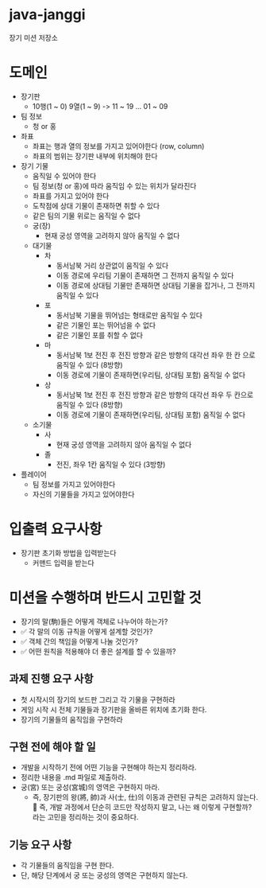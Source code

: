 # java-janggi

장기 미션 저장소

# 도메인

- 장기판
  - 10행(1 ~ 0) 9열(1 ~ 9) -> 11 ~ 19 ... 01 ~ 09
- 팀 정보
  - 청 or 홍
- 좌표
  - 좌표는 행과 열의 정보를 가지고 있어야한다 (row, column)
  - 좌표의 범위는 장기판 내부에 위치해야 한다
- 장기 기물
  - 움직일 수 있어야 한다
  - 팀 정보(청 or 홍)에 따라 움직임 수 있는 위치가 달라진다
  - 좌표를 가지고 있어야 한다
  - 도착점에 상대 기물이 존재하면 취할 수 있다
  - 같은 팀의 기물 위로는 움직일 수 없다
  - 궁(장)
    - 현재 궁성 영역을 고려하지 않아 움직일 수 없다
  - 대기물
    - 차
      - 동서남북 거리 상관없이 움직일 수 있다
      - 이동 경로에 우리팀 기물이 존재하면 그 전까지 움직일 수 있다
      - 이동 경로에 상대팀 기물만 존재하면 상대팀 기물을 잡거나, 그 전까지 움직일 수 있다
    - 포 
      - 동서남북 기물을 뛰어넘는 형태로만 움직일 수 있다
      - 같은 기물인 포는 뛰어넘을 수 없다
      - 같은 기물인 포를 취할 수 없다
    - 마
      - 동서남북 1보 전진 후 전진 방향과 같은 방향의 대각선 좌우 한 칸 으로 움직일 수 있다 (8방향)
      - 이동 경로에 기물이 존재하면(우리팀, 상대팀 포함) 움직일 수 없다
    - 상
      - 동서남북 1보 전진 후 전진 방향과 같은 방향의 대각선 좌우 두 칸으로 움직일 수 있다 (8방향)
      - 이동 경로에 기물이 존재하면(우리팀, 상대팀 포함) 움직일 수 없다
  - 소기물
    - 사
      - 현재 궁성 영역을 고려하지 않아 움직일 수 없다
    - 졸
      - 전진, 좌우 1칸 움직일 수 있다 (3방향)
- 플레이어
  - 팀 정보를 가지고 있어야한다
  - 자신의 기물들을 가지고 있어야한다

# 입출력 요구사항
- 장기판 초기화 방법을 입력받는다
  - 커맨드 입력을 받는다

# 미션을 수행하며 반드시 고민할 것
- 장기의 말(駒)들은 어떻게 객체로 나누어야 하는가?
- ✅ 각 말의 이동 규칙을 어떻게 설계할 것인가?
- ✅ 객체 간의 책임을 어떻게 나눌 것인가?
- ✅ 어떤 원칙을 적용해야 더 좋은 설계를 할 수 있을까?

## 과제 진행 요구 사항
- 첫 시작시의 장기의 보드판 그리고 각 기물을 구현하라
- 게임 시작 시 전체 기물들과 장기판을 올바른 위치에 초기화 한다.
- 장기의 기물들의 움직임을 구현하라

## 구현 전에 해야 할 일

- 개발을 시작하기 전에 어떤 기능을 구현해야 하는지 정리하라.
- 정리한 내용을 .md 파일로 제출하라.
- 궁(宮) 또는 궁성(宮城)의 영역은 구현하지 마라.
  - 즉, 장기판의 왕(將, 帥)과 사(士, 仕)의 이동과 관련된 규칙은 고려하지 않는다.
📌 즉, 개발 과정에서 단순히 코드만 작성하지 말고,
나는 왜 이렇게 구현할까? 라는 고민을 정리하는 것이 중요하다.

## 기능 요구 사항
- 각 기물들의 움직임을 구현 한다.
- 단, 해당 단계에서 궁 또는 궁성의 영역은 구현하지 않는다.
